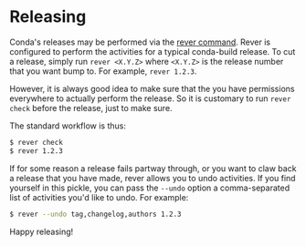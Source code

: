 # Releasing

Conda's releases may be performed via the [rever command](https://regro.github.io/rever-docs/).
Rever is configured to perform the activities for a typical conda-build release.
To cut a release, simply run `rever <X.Y.Z>` where `<X.Y.Z>` is the
release number that you want bump to. For example, `rever 1.2.3`.

However, it is always good idea to make sure that the you have permissions
everywhere to actually perform the release. So it is customary to run
`rever check` before the release, just to make sure.

The standard workflow is thus:

```bash
$ rever check
$ rever 1.2.3
```

If for some reason a release fails partway through, or you want to claw back a
release that you have made, rever allows you to undo activities. If you find yourself
in this pickle, you can pass the `--undo` option a comma-separated list of
activities you'd like to undo. For example:

```bash
$ rever --undo tag,changelog,authors 1.2.3
```

Happy releasing!
